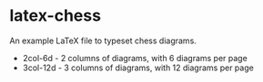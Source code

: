 # latex-chess

An example LaTeX file to typeset chess diagrams.

- 2col-6d - 2 columns of diagrams, with 6 diagrams per page
- 3col-12d - 3 columns of diagrams, with 12 diagrams per page
